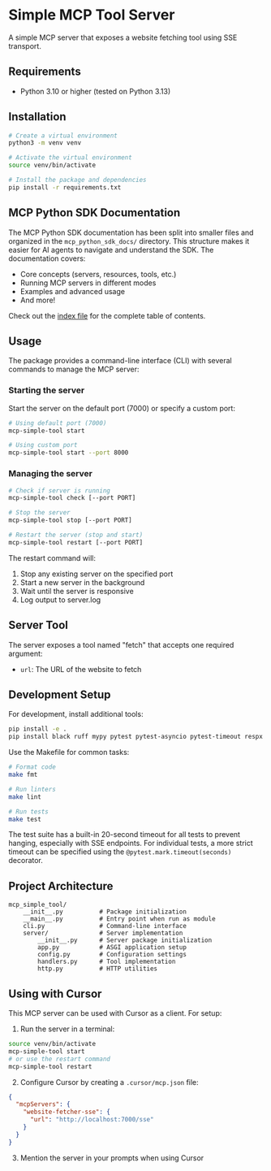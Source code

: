 # Simple MCP Tool Server

A simple MCP server that exposes a website fetching tool using SSE transport.

## Requirements

- Python 3.10 or higher (tested on Python 3.13)

## Installation

```bash
# Create a virtual environment
python3 -m venv venv

# Activate the virtual environment
source venv/bin/activate

# Install the package and dependencies
pip install -r requirements.txt
```

## MCP Python SDK Documentation

The MCP Python SDK documentation has been split into smaller files and organized in the `mcp_python_sdk_docs/` directory. This structure makes it easier for AI agents to navigate and understand the SDK. The documentation covers:

- Core concepts (servers, resources, tools, etc.)
- Running MCP servers in different modes
- Examples and advanced usage
- And more!

Check out the [index file](mcp_python_sdk_docs/index.md) for the complete table of contents.

## Usage

The package provides a command-line interface (CLI) with several commands to manage the MCP server:

### Starting the server

Start the server on the default port (7000) or specify a custom port:

```bash
# Using default port (7000)
mcp-simple-tool start

# Using custom port
mcp-simple-tool start --port 8000
```

### Managing the server

```bash
# Check if server is running
mcp-simple-tool check [--port PORT]

# Stop the server
mcp-simple-tool stop [--port PORT]

# Restart the server (stop and start)
mcp-simple-tool restart [--port PORT]
```

The restart command will:
1. Stop any existing server on the specified port
2. Start a new server in the background
3. Wait until the server is responsive
4. Log output to server.log

## Server Tool

The server exposes a tool named "fetch" that accepts one required argument:

- `url`: The URL of the website to fetch

## Development Setup

For development, install additional tools:

```bash
pip install -e .
pip install black ruff mypy pytest pytest-asyncio pytest-timeout respx pydantic pydantic-settings
```

Use the Makefile for common tasks:

```bash
# Format code
make fmt

# Run linters
make lint

# Run tests
make test
```

The test suite has a built-in 20-second timeout for all tests to prevent hanging, especially with SSE endpoints. For individual tests, a more strict timeout can be specified using the `@pytest.mark.timeout(seconds)` decorator.

## Project Architecture

```
mcp_simple_tool/
    __init__.py          # Package initialization
    __main__.py          # Entry point when run as module
    cli.py               # Command-line interface
    server/              # Server implementation
        __init__.py      # Server package initialization
        app.py           # ASGI application setup
        config.py        # Configuration settings
        handlers.py      # Tool implementation
        http.py          # HTTP utilities
```

## Using with Cursor

This MCP server can be used with Cursor as a client. For setup:

1. Run the server in a terminal:
```bash
source venv/bin/activate
mcp-simple-tool start
# or use the restart command
mcp-simple-tool restart
```

2. Configure Cursor by creating a `.cursor/mcp.json` file:
```json
{
  "mcpServers": {
    "website-fetcher-sse": {
      "url": "http://localhost:7000/sse"
    }
  }
}
```

3. Mention the server in your prompts when using Cursor
